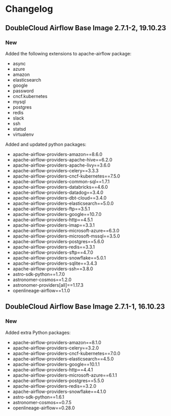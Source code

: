 # Changelog

DoubleCloud Airflow Base Image 2.7.1-2, 19.10.23
----------------------------------------

### New
Added the following extensions to apache-airflow package:
- async
- azure
- amazon
- elasticsearch
- google
- password
- cncf.kubernetes
- mysql
- postgres
- redis
- slack
- ssh
- statsd
- virtualenv

Added and updated python packages:
- apache-airflow-providers-amazon==8.6.0
- apache-airflow-providers-apache-hive==6.2.0
- apache-airflow-providers-apache-livy==3.6.0
- apache-airflow-providers-celery==3.3.3
- apache-airflow-providers-cncf-kubernetes==7.5.0
- apache-airflow-providers-common-sql==1.7.1
- apache-airflow-providers-databricks==4.6.0
- apache-airflow-providers-datadog==3.4.0
- apache-airflow-providers-dbt-cloud==3.4.0
- apache-airflow-providers-elasticsearch==5.0.0
- apache-airflow-providers-ftp==3.5.1
- apache-airflow-providers-google==10.7.0
- apache-airflow-providers-http==4.5.1
- apache-airflow-providers-imap==3.3.1
- apache-airflow-providers-microsoft-azure==6.3.0
- apache-airflow-providers-microsoft-mssql==3.5.0
- apache-airflow-providers-postgres==5.6.0
- apache-airflow-providers-redis==3.3.1
- apache-airflow-providers-sftp==4.7.0
- apache-airflow-providers-snowflake==5.0.1
- apache-airflow-providers-sqlite==3.4.3
- apache-airflow-providers-ssh==3.8.0
- astro-sdk-python==1.7.0
- astronomer-cosmos==1.2.0
- astronomer-providers[all]==1.17.3
- openlineage-airflow==1.1.0

DoubleCloud Airflow Base Image 2.7.1-1, 16.10.23
----------------------------------------

### New
Added extra Python packages:
- apache-airflow-providers-amazon==8.1.0
- apache-airflow-providers-celery==3.2.0
- apache-airflow-providers-cncf-kubernetes==7.0.0
- apache-airflow-providers-elasticsearch==4.5.0
- apache-airflow-providers-google==10.1.1
- apache-airflow-providers-http==4.4.1
- apache-airflow-providers-microsoft-azure==6.1.1
- apache-airflow-providers-postgres==5.5.0
- apache-airflow-providers-redis==3.2.0
- apache-airflow-providers-snowflake==4.1.0
- astro-sdk-python==1.6.1
- astronomer-cosmos==0.7.5
- openlineage-airflow==0.28.0
